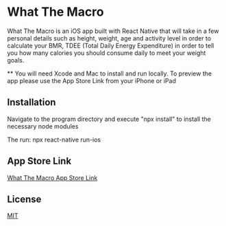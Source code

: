 # What The Macro

What The Macro is an iOS app built with React Native that will take in a few personal details such as height, weight, age and activity level in order to calculate your BMR, TDEE (Total Daily Energy Expenditure) in order to tell you how many calories you should consume daily to meet your weight goals.

\*\* You will need Xcode and Mac to install and run locally. To preview the app please use the App Store Link from your iPhone or iPad

## Installation

Navigate to the program directory and execute "npx install" to install the necessary node modules

The run: npx react-native run-ios

## App Store Link

[What The Macro App Store Link](https://apps.apple.com/us/app/what-the-macro/id1489523573?ls=1)

## License

[MIT](https://choosealicense.com/licenses/mit/)
